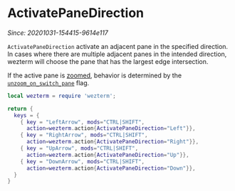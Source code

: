 # ActivatePaneDirection

*Since: 20201031-154415-9614e117*

`ActivatePaneDirection` activate an adjacent pane in the specified direction.
In cases where there are multiple adjacent panes in the intended direction,
wezterm will choose the pane that has the largest edge intersection.

If the active pane is [zoomed](TogglePaneZoomState.md), behavior is determined
by the [`unzoom_on_switch_pane`](../config/unzoom_on_switch_pane.md) flag. 

```lua
local wezterm = require 'wezterm';

return {
  keys = {
    { key = "LeftArrow", mods="CTRL|SHIFT",
      action=wezterm.action{ActivatePaneDirection="Left"}},
    { key = "RightArrow", mods="CTRL|SHIFT",
      action=wezterm.action{ActivatePaneDirection="Right"}},
    { key = "UpArrow", mods="CTRL|SHIFT",
      action=wezterm.action{ActivatePaneDirection="Up"}},
    { key = "DownArrow", mods="CTRL|SHIFT",
      action=wezterm.action{ActivatePaneDirection="Down"}},
  }
}
```
